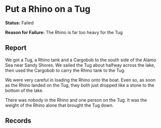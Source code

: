 # Put a Rhino on a Tug
**Status:** Failed

**Reason for Failure:** The Rhino is far too heavy for the Tug

## Report
We got a Tug, a Rhino tank and a Cargobob to the south side of the Alamo Sea near Sandy Shores. We sailed the Tug about halfway across the lake, then used the Cargobob to carry the Rhino tank to the Tug. 

We were very careful in loading the Rhino onto the boat. Even so, as soon as the Rhino landed on the Tug, they both just dropped like a stone to the bottom of the lake. 

There was nobody in the Rhino and one person on the Tug. It was the weight of the Rhino alone that brought the Tug down. 


## Records
<!-- hopefully my recordings of this SCIENCE project are still around... -->